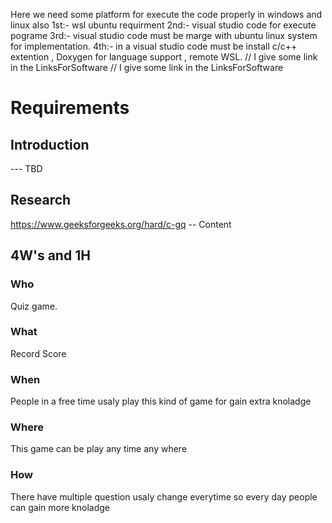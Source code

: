 Here we need some platform for execute the code properly in windows and linux also
1st:- wsl ubuntu requirment
2nd:- visual studio code for execute pograme
3rd:- visual studio code must be marge with ubuntu linux system for implementation.
4th:- in a visual studio code must be install c/c++ extention , Doxygen for language support , remote WSL.
// I give some link in the LinksForSoftware
// I give some link in the LinksForSoftware
# Requirements
## Introduction
 --- TBD 
## Research
https://www.geeksforgeeks.org/hard/c-gq
-- Content 
## 4W's and 1H
### Who 
Quiz game. 
### What 
Record Score 
### When 
People in a free time usaly play this kind of game for gain extra knoladge 
### Where 
This game can be play any time any where
### How
There have multiple question usaly change everytime so every day people can gain more knoladge
